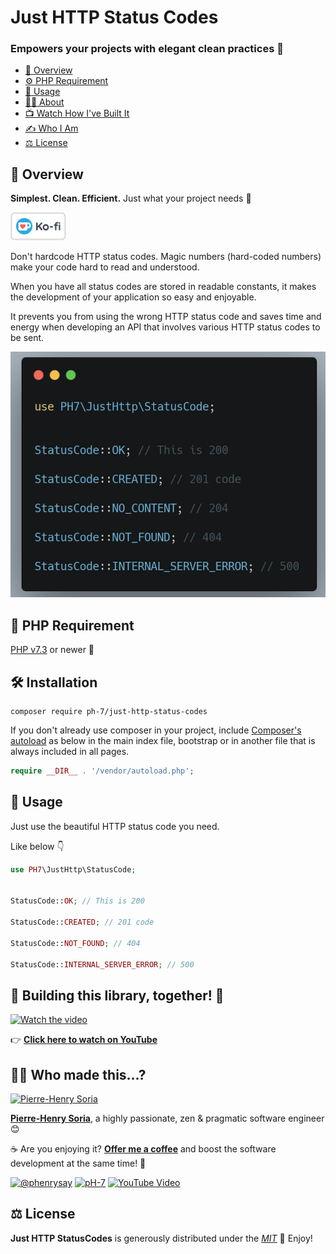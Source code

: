 # Just HTTP Status Codes

### Empowers your projects with elegant clean practices 💫

- [👀 Overview](#-overview)
- [⚙️ PHP Requirement](#-php-requirement)
- [🤩 Usage](#-usage)
- [🧑‍🍳 About](#-who-made-this)
- [📺 Watch How I've Built It](#-building-this-library-together-)
- [✍️ Who I Am](#-who-made-this)
- [⚖️ License](#%EF%B8%8F-license)


## 📄 Overview

**Simplest. Clean. Efficient.** Just what your project needs 🧹

[![Ko Fi - Offer Me A Coffee](media/kofi-logo.png)](https://ko-fi.com/phenry)

Don't hardcode HTTP status codes. Magic numbers (hard-coded numbers) make your code hard to read and understood.

When you have all status codes are stored in readable constants, it makes the development of your application so easy and enjoyable.

It prevents you from using the wrong HTTP status code and saves time and energy when developing an API that involves various HTTP status codes to be sent.

![PHP HTTP Status Codes constants](media/php-http-status-codes.png)


## 🐘 PHP Requirement

[PHP v7.3](https://www.php.net/releases/7_3_0.php) or newer 🚀


## 🛠 Installation

```
composer require ph-7/just-http-status-codes
```

If you don't already use composer in your project, include [Composer's autoload](https://getcomposer.org/doc/01-basic-usage.md#autoloading) as below in the main index file, bootstrap or in another file that is always included in all pages.

```php
require __DIR__ . '/vendor/autoload.php';
```


## 🥳 Usage

Just use the beautiful HTTP status code you need.

Like below 👇

```php
use PH7\JustHttp\StatusCode;


StatusCode::OK; // This is 200

StatusCode::CREATED; // 201 code

StatusCode::NOT_FOUND; // 404

StatusCode::INTERNAL_SERVER_ERROR; // 500
```


## 💪 Building this library, together! 🚀

[![Watch the video][video-thumbnail]](https://www.youtube.com/watch?v=fK9K-UrLHNE)

👉 **[Click here to watch on YouTube](https://www.youtube.com/watch?v=fK9K-UrLHNE)**


## 🧑‍🍳 Who made this...?

[![Pierre-Henry Soria](https://s.gravatar.com/avatar/a210fe61253c43c869d71eaed0e90149?s=200)](https://ph7.me 'Pierre-Henry Soria personal website')

**[Pierre-Henry Soria](https://ph7.me)**, a highly passionate, zen &amp; pragmatic software engineer 😊

️☕️ Are you enjoying it? **[Offer me a coffee](https://ko-fi.com/phenry)** and boost the software development at the same time! 💪

[![@phenrysay][twitter-icon]](https://x.com/phenrysay) [![pH-7][github-icon]](https://github.com/pH-7) [![YouTube Video][youtube-icon]](https://www.youtube.com/@pH7Programming "YouTube SucceedAI Video")


## ⚖️ License

**Just HTTP StatusCodes** is generously distributed under the _[MIT](https://opensource.org/licenses/MIT)_ 🎉 Enjoy!


<!-- GitHub's Markdown reference links -->
[twitter-icon]: https://img.shields.io/badge/x-000000?style=for-the-badge&logo=x
[github-icon]: https://img.shields.io/badge/GitHub-100000?style=for-the-badge&logo=github&logoColor=white
[youtube-icon]: https://img.shields.io/badge/YouTube-FF0000?style=for-the-badge&logo=youtube&logoColor=white
[video-thumbnail]: https://i1.ytimg.com/vi/fK9K-UrLHNE/sddefault.jpg
